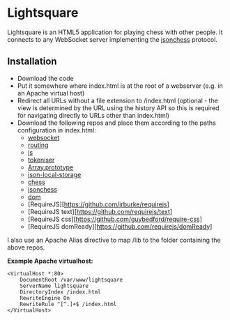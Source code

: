 Lightsquare
===========

Lightsquare is an HTML5 application for playing chess with other people.
It connects to any WebSocket server implementing the [jsonchess][3] protocol.

Installation
------------

- Download the code
- Put it somewhere where index.html is at the root of a webserver (e.g. in an Apache virtual host)
- Redirect all URLs without a file extension to /index.html (optional - the view is determined by the URL using the history API so this is required for navigating directly to URLs other than index.html)
- Download the following repos and place them according to the paths configuration in index.html:
    - [websocket][4]
    - [routing][5]
    - [js][6]
    - [tokeniser][7]
    - [Array.prototype][8]
    - [json-local-storage][9]
    - [chess][10]
    - [jsonchess][12]
    - [dom][11]
	- [RequireJS][https://github.com/jrburke/requirejs]
	- [RequireJS text][https://github.com/requirejs/text]
	- [RequireJS css][https://github.com/guybedford/require-css]
	- [RequireJS domReady][https://github.com/requirejs/domReady]

I also use an Apache Alias directive to map /lib to the folder containing the above repos.

**Example Apache virtualhost:**

```
<VirtualHost *:80>
    DocumentRoot /var/www/lightsquare
	ServerName lightsquare
	DirectoryIndex /index.html
	RewriteEngine On
	RewriteRule ^[^.]+$ /index.html
</VirtualHost>
```

[1]:http://github.com/gushogg-blake/libjs
[2]:http://github.com/jsonchess/jsonchess
[3]:http://jsonchess.org
[4]:http://github.com/gushogg-blake/websocket
[5]:http://github.com/gushogg-blake/routing
[6]:http://github.com/gushogg-blake/js
[7]:http://github.com/gushogg-blake/tokeniser
[8]:http://github.com/gushogg-blake/Array.prototype
[9]:http://github.com/gushogg-blake/json-local-storage
[10]:http://github.com/gushogg-blake/chess
[11]:http://github.com/gushogg-blake/dom
[12]:http://github.com/gushogg-blake/jsonchess